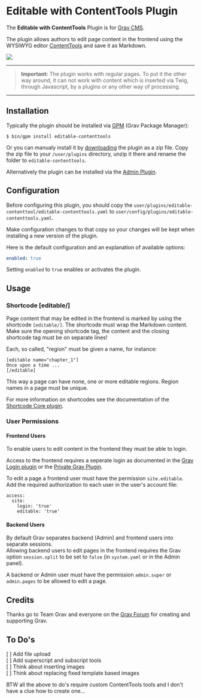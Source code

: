# Editable with ContentTools Plugin

The **Editable with ContentTools** Plugin is for [Grav CMS](http://github.com/getgrav/grav).   

The plugin allows authors to edit page content in the frontend using the WYSIWYG editor [ContentTools](http://getcontenttools.com/) and save it as Markdown.


![](https://user-images.githubusercontent.com/9297677/52176724-f3d71100-27b6-11e9-87fd-6ddc998d62b1.png)

***

> **Important:** The plugin works with regular pages. To put it the other way around, it can not work with content which is inserted via Twig, through Javascript, by a plugins or any other way of processing.
 
***

## Installation

Typically the plugin should be installed via [GPM](http://learn.getgrav.org/advanced/grav-gpm) (Grav Package Manager):

```
$ bin/gpm install editable-contenttools
```

Or you can manualy install it by [downloading](https://github.com/bleutzinn/grav-plugin-editable-contenttools/archive/master.zip) the plugin as a zip file. Copy the zip file to your `/user/plugins` directory, unzip it there and rename the folder to `editable-contenttools`.

Alternatively the plugin can be installed via the [Admin Plugin](http://learn.getgrav.org/admin-panel/plugins).

## Configuration

Before configuring this plugin, you should copy the `user/plugins/editable-contenttool/editable-contenttools.yaml` to `user/config/plugins/editable-contenttools.yaml`.

Make configuration changes to that copy so your changes will be kept when installing a new version of the plugin.

Here is the default configuration and an explanation of available options:

```yaml
enabled: true
```

Setting `enabled` to `true` enables or activates the plugin.

## Usage

### Shortcode [editable/]

Page content that may be edited in the frontend is marked by using the shortcode `[editable/]`. The shortcode must wrap the Markdown content. Make sure the opening shortcode tag, the content and the closing shortcode tag must be on separate lines!

Each, so called, "region" must be given a name, for instance:

```
[editable name="chapter_1"]
Once upon a time ...
[/editable]
```

This way a page can have none, one or more editable regions. Region names in a page must be unique.

For more information on shortcodes see the documentation of the [Shortcode Core plugin](https://github.com/getgrav/grav-plugin-shortcode-core).

### User Permissions

#### Frontend Users

To enable users to edit content in the frontend they must be able to login. 

Access to the frontend requires a seperate login as documented in the [Grav Login plugin](https://github.com/getgrav/grav-plugin-login) or the [Private Grav Plugin](https://github.com/Diyzzuf/grav-plugin-private).

To edit a page a frontend user must have the permission `site.editable`. Add the required authorization to each user in the user's account file:

```
access:
  site:
    login: 'true'
    editable: 'true'
```

#### Backend Users

By default Grav separates backend (Admin) and frontend users into separate sessions.   
Allowing backend users to edit pages in the frontend requires the Grav option `session.split` to be set to `false` (in `system.yaml` or in the Admin panel).

A backend or Admin user must have the permission `admin.super` or `admin.pages` to be allowed to edit a page.


## Credits

Thanks go to Team Grav and everyone on the [Grav Forum](https://getgrav.org/forum) for creating and supporting Grav.

## To Do's
<a name="todos"></a>
   
[ ] Add file upload   
[ ] Add superscript and subscript tools   
[ ] Think about inserting images   
[ ] Think about replacing fixed template based images

BTW all the above to do's require custom ContentTools tools and I don't have a clue how to create one...


